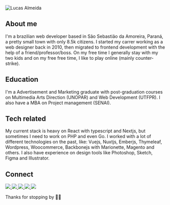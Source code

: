 ![Lucas Almeida](http://lucasalmeida.cc/logo1.png "Lucas Almeida")

## About me

I'm a brazilian web developer based in São Sebastião da Amoreira, Paraná, a pretty small town with only 8.5k citizens.
I started my carrer working as a web designer back in 2010, then migrated to frontend development with the help of a friend/professor/boss.
On my free time I generally stay with my two kids and on my free free time, I like to play online (mainly counter-strike).

## Education

I'm a Advertisement and Marketing graduate with post-graduation courses on Multimedia Arts Direction (UNOPAR) and Web Development (UTFPR).
I also have a MBA on Project management (SENAI).

## Tech related

My current stack is heavy on React with typescript and Nextjs, but sometimes I need to work on PHP and even Go.
I worked with a lot of different technologies on the past, like: Vuejs, Nuxtjs, Emberjs, Thymeleaf, Wordpress, Woocommerce, Backbonejs with Marionette, Magento and others.
I also have experience on design tools like Photoshop, Sketch, Figma and Illustrator.

## Connect
<div>
    <a target='_blank' href="https://discordapp.com/users/423860463722299394">
        <img src="https://img.shields.io/badge/discord-5865F2?style=for-the-badge&logo=discord&logoColor=white">
    </a>
    <a target='_blank' href="https://gamersclub.com.br/jogador/perdidao">
        <img src="https://img.shields.io/badge/gamersclub-08B5C0?style=for-the-badge&logo=groupon&logoColor=white">
    </a>
    <a target='_blank' href="httpshttps://steamcommunity.com/id/perdidao/">
        <img src="https://img.shields.io/badge/steam-171a21?style=for-the-badge&logo=steam&logoColor=white">
    </a>
    <a target='_blank' href="https://twitter.com/lucasperdidao">
        <img src="https://img.shields.io/badge/Twitter-1DA1F2?style=for-the-badge&logo=twitter&logoColor=white">
    </a>
    <a target='_blank' href="https://linkedin.com/in/lucasecalmeida">
        <img src="https://img.shields.io/badge/LinkedIn-0077B5?style=for-the-badge&logo=linkedin&logoColor=white">
    </a>
</div>

Thanks for stopping by 🤜🤛
